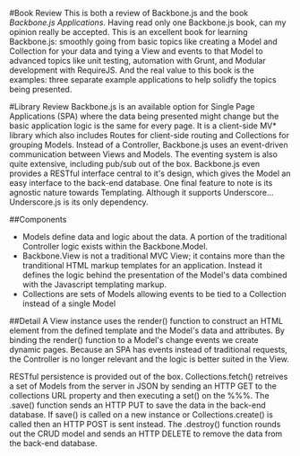 #Book Review
This is both a review of Backbone.js and the book *Backbone.js Applications*. Having read only one Backbone.js book, can my opinion really be accepted. This is an excellent book for learning Backbone.js: smoothly going from basic topics like creating a Model and Collection for your data and tying a View and events to that Model to advanced topics like unit testing, automation with Grunt, and Modular development with RequireJS. And the real value to this book is the examples: three separate example applications to help solidfy the topics being presented.

#Library Review
Backbone.js is an available option for Single Page Applications (SPA) where the data being presented might change but the basic application logic is the same for every page. It is a client-side MV* library which also includes Routes for client-side routing and Collections for grouping Models. Instead of a Controller, Backbone.js uses an event-driven communication between Views and Models. The eventing system is also quite extensive, including pub/sub out of the box. Backbone.js even provides a RESTful interface central to it's design, which gives the Model an easy interface to the back-end database. One final feature to note is its agnostic nature towards Templating. Although it supports Underscore... Underscore.js is its only dependency.

##Components
* Models define data and logic about the data. A portion of the traditional Controller logic exists within the Backbone.Model. 
* Backbone.View is not a traditional MVC View; it contains more than the tranditional HTML markup templates for an application. Instead it defines the logic behind the presentation of the Model's data combined with the Javascript templating markup.
* Collections are sets of Models allowing events to be tied to a Collection instead of a single Model

##Detail
A View instance uses the render() function to construct an HTML element from the defined template and the Model's data and attributes. By binding the render() function to a Model's change events we create dynamic pages. Because an SPA has events instead of traditional requests, the Controller is no longer relevant and the logic is better suited in the View.

RESTful persistence is provided out of the box. Collections.fetch() retreives a set of Models from the server in JSON by sending an HTTP GET to the collections URL property and then executing a set() on the %%%. The .save() function sends an HTTP PUT to save the data in the back-end database. If save() is called on a new instance or Collections.create() is called then an HTTP POST is sent instead. The .destroy() function rounds out the CRUD model and sends an HTTP DELETE to remove the data from the back-end database.
